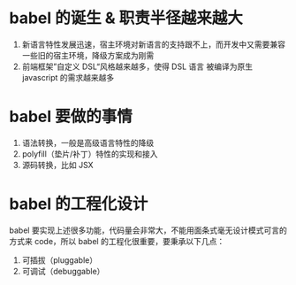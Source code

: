 # babel 的诞生 & 职责半径越来越大

1. 新语言特性发展迅速，宿主环境对新语言的支持跟不上，而开发中又需要兼容一些旧的宿主环境，降级方案成为刚需
2. 前端框架”自定义 DSL“风格越来越多，使得 DSL 语言 被编译为原生 javascript 的需求越来越多

# babel 要做的事情

1. 语法转换，一般是高级语言特性的降级
2. polyfill（垫片/补丁）特性的实现和接入
3. 源码转换，比如 JSX

# babel 的工程化设计

babel 要实现上述很多功能，代码量会非常大，不能用面条式毫无设计模式可言的方式来 code，所以 babel 的工程化很重要，要秉承以下几点：

1. 可插拔（pluggable）
2. 可调试（debuggable）
